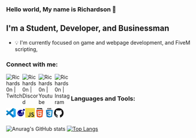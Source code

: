 
### Hello world, My name is Richardson 👋


## I'm a Student, Developer, and Businessman

- 💡 I'm currently focused on game and webpage development, and FiveM scripting,

### Connect with me:

[<img align="left" alt="Richards0n | Twitch" width="44px" src="https://img.icons8.com/fluent/2x/twitch.png" />][twitch]
[<img align="left" alt="Richards0n | Discord" width="44px" src="https://i.ibb.co/YtNhB1V/icons8-discord-new-logo-48.png" />][discord]
[<img align="left" alt="Richards0n | Youtube" width="44px" src="https://img.icons8.com/color/2x/youtube-play.png" />][youtube]
[<img align="left" alt="Richards0n | Instagram" width="44px" src="https://i.ibb.co/tz8skHM/icons8-instagram-48.png" />][instagram]

<br>
<br>

### Languages and Tools:

<img align="left" alt="Visual Studio Code" width="26px" src="https://raw.githubusercontent.com/github/explore/80688e429a7d4ef2fca1e82350fe8e3517d3494d/topics/visual-studio-code/visual-studio-code.png">
<img align="left" alt="Lua" width="26px" src="https://raw.githubusercontent.com/github/explore/80688e429a7d4ef2fca1e82350fe8e3517d3494d/topics/lua/lua.png">
<img align="left" alt="JavaScript" width="26px" src="https://raw.githubusercontent.com/github/explore/80688e429a7d4ef2fca1e82350fe8e3517d3494d/topics/javascript/javascript.png">
<img align="left" alt="HTML5" width="26px" src="https://raw.githubusercontent.com/github/explore/80688e429a7d4ef2fca1e82350fe8e3517d3494d/topics/html/html.png">
<img align="left" alt="CSS3" width="26px" src="https://raw.githubusercontent.com/github/explore/80688e429a7d4ef2fca1e82350fe8e3517d3494d/topics/css/css.png">
<img align="left" alt="GitHub" width="26px" src="https://raw.githubusercontent.com/github/explore/78df643247d429f6cc873026c0622819ad797942/topics/github/github.png">

<br>
<br>

[discord]: https://discord.gg/pv7cWRr
[instagram]: https://www.instagram.com/richards0nd/
[twitch]: https://www.twitch.tv/richards0ndou
[youtube]: https://www.youtube.com/channel/UC79Z0sEwJHp0vBLbbNqbgtA?view_as=subscriber


![Anurag's GitHub stats](https://github-readme-stats.vercel.app/api?username=Richards0nd&show_icons=true&theme=dark&count_private=true&show_icons=true)
[![Top Langs](https://github-readme-stats.vercel.app/api/top-langs/?username=Richards0nd)](https://github.com/anuraghazra/github-readme-stats)



